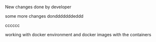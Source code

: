 New changes done by developer

some more changes dondddddddeddd


cccccc

working with docker environment and docker images with the containers

